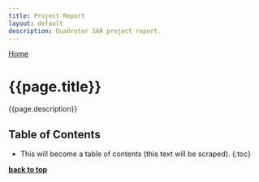 ```yaml
---
title: Project Report
layout: default
description: Quadrotor SAR project report.
---
```


[Home](https://ece595project.github.io/quadrotor/)

# {{page.title}}

{{page.description}}

## Table of Contents

* This will become a table of contents (this text will be scraped).
{:toc}

**[back to top](#table-of-contents)**
